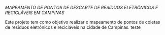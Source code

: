 _MAPEAMENTO DE PONTOS DE DESCARTE DE RESÍDUOS ELETRÔNICOS E RECICLÁVEIS EM CAMPINAS_

Este projeto tem como objetivo realizar o mapeamento de pontos de coletas de resíduos eletrônicos e recicláveis na cidade de Campinas.
teste